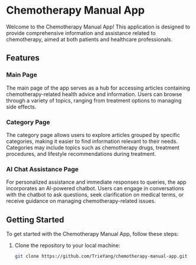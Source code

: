 # Chemotherapy Manual App

Welcome to the Chemotherapy Manual App! This application is designed to provide comprehensive information and assistance related to chemotherapy, aimed at both patients and healthcare professionals.

## Features

### Main Page
The main page of the app serves as a hub for accessing articles containing chemotherapy-related health advice and information. Users can browse through a variety of topics, ranging from treatment options to managing side effects.

### Category Page
The category page allows users to explore articles grouped by specific categories, making it easier to find information relevant to their needs. Categories may include topics such as chemotherapy drugs, treatment procedures, and lifestyle recommendations during treatment.

### AI Chat Assistance Page
For personalized assistance and immediate responses to queries, the app incorporates an AI-powered chatbot. Users can engage in conversations with the chatbot to ask questions, seek clarification on medical terms, or receive guidance on managing chemotherapy-related issues.

## Getting Started

To get started with the Chemotherapy Manual App, follow these steps:

1. Clone the repository to your local machine:
   ```bash
   git clone https://github.com/TrieYang/chemotherapy-manual-app.git

